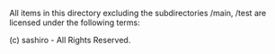 All items in this directory excluding the subdirectories /main, /test
are licensed under the following terms:

(c) sashiro - All Rights Reserved.
